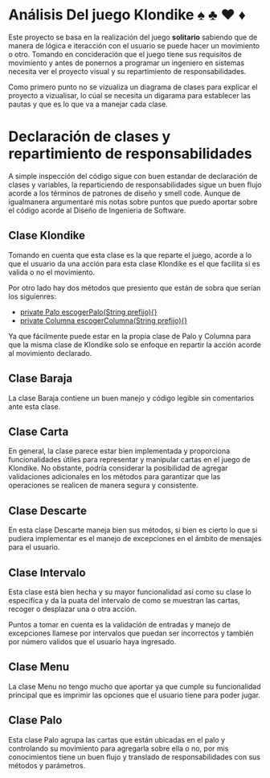 # Análisis Del juego Klondike ♠️ ♣️ ♥️ ♦️

Este proyecto se basa en la realización del juego **solitario** sabiendo que de manera de lógica e iteracción con el usuario se puede hacer un movimiento o otro. Tomando en concideración que el juego tiene sus requisitos de movimiento y antes de ponernos a programar un ingeniero en sistemas necesita ver el proyecto visual y su repartimiento de responsabilidades.

Como primero punto no se vizualiza un diagrama de clases para explicar el proyecto a vizualisar, lo cúal se necesita un digarama para establecer las pautas y que es lo que va a manejar cada clase.

# Declaración de clases y repartimiento de responsabilidades

A simple inspección del código sigue con buen estandar de declaración de clases y variables, la reparticiendo de responsabilidades sigue un buen flujo acorde a los términos de patrones de diseño y smell code. Aunque de igualmanera argumentaré mis notas sobre puntos que puedo aportar sobre el código acorde al Diseño de Ingenieria de Software.

## Clase Klondike

Tomando en cuenta que esta clase es la que reparte el juego, acorde a lo que el usuario da una acción para esta clase Klondike es el que facilita si es valida o no el movimiento.

Por otro lado hay dos métodos que presiento que están de sobra que serían los siguienres:
- [private Palo escogerPalo(String prefijo){}](https://github.com/MRSergio21/23-24-pyKlondike/blob/f71634b4469e5017c4238f9b8d88a2a5271f50cf/src/Klondike.java#L65 "private Palo escogerPalo(String prefijo){}")
- [private Columna escogerColumna(String prefijo){}](https://github.com/MRSergio21/23-24-pyKlondike/blob/f71634b4469e5017c4238f9b8d88a2a5271f50cf/src/Klondike.java#L70 "private Columna escogerColumna(String prefijo){}")

Ya que fácilmente puede estar en la propia clase de Palo y Columna para que la misma clase de Klondike solo se enfoque en repartir la acción acorde al movimiento declarado.

## Clase Baraja

La clase Baraja contiene un buen manejo y código legible sin comentarios ante esta clase.

## Clase Carta

En general, la clase parece estar bien implementada y proporciona funcionalidades útiles para representar y manipular cartas en el juego de Klondike. No obstante, podría considerar la posibilidad de agregar validaciones adicionales en los métodos para garantizar que las operaciones se realicen de manera segura y consistente.

## Clase Descarte

En esta clase Descarte maneja bien sus métodos, si bien es cierto lo que si pudiera implementar es el manejo de excepciones en el ámbito de mensajes para el usuario.

## Clase Intervalo

Esta clase está bien hecha y su mayor funcionalidad así como su clase lo especifíca y da la puata del intervalo de como se muestran las cartas, recoger o desplazar una o otra acción.

Puntos a tomar en cuenta es la validación de entradas y manejo de excepciones llamese por intervalos que puedan ser incorrectos y también por número validos que el usuario haya ingresado.

## Clase Menu

La clase Menu no tengo mucho que aportar ya que cumple su funcionalidad principal que es imprimir las opciones que el usuario tiene para poder jugar.

## Clase Palo

Esta clase Palo agrupa las cartas que están ubicadas en el palo y controlando su movimiento para agregarla sobre ella o no, por mis conocimientos tiene un buen flujo y translado de responsabilidades con sus métodos y parámetros.
